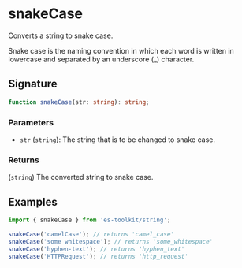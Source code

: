 # snakeCase

Converts a string to snake case.

Snake case is the naming convention in which each word is written in lowercase and separated by an underscore (\_) character.

## Signature

```typescript
function snakeCase(str: string): string;
```

### Parameters

- `str` (`string`): The string that is to be changed to snake case.

### Returns

(`string`) The converted string to snake case.

## Examples

```typescript
import { snakeCase } from 'es-toolkit/string';

snakeCase('camelCase'); // returns 'camel_case'
snakeCase('some whitespace'); // returns 'some_whitespace'
snakeCase('hyphen-text'); // returns 'hyphen_text'
snakeCase('HTTPRequest'); // returns 'http_request'
```
